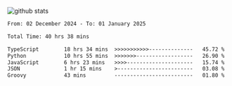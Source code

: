 
![github stats](https://github-readme-stats.vercel.app/api?username=realmahd1&show_icons=true&theme=codeSTACKr&hide_rank=true&count_private=true)

<!--START_SECTION:waka-->

```txt
From: 02 December 2024 - To: 01 January 2025

Total Time: 40 hrs 38 mins

TypeScript        18 hrs 34 mins  >>>>>>>>>>>--------------   45.72 %
Python            10 hrs 55 mins  >>>>>>>------------------   26.90 %
JavaScript        6 hrs 23 mins   >>>>---------------------   15.74 %
JSON              1 hr 15 mins    >------------------------   03.08 %
Groovy            43 mins         -------------------------   01.80 %
```

<!--END_SECTION:waka-->
